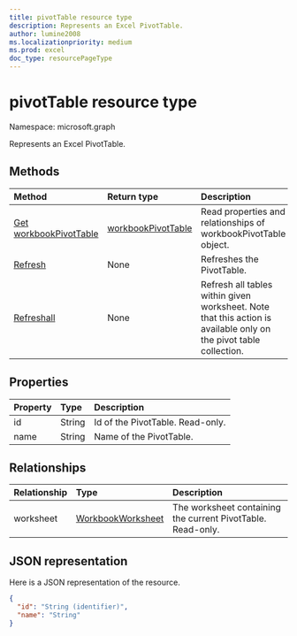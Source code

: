 ```yaml
---
title: pivotTable resource type
description: Represents an Excel PivotTable.
author: lumine2008
ms.localizationpriority: medium
ms.prod: excel
doc_type: resourcePageType
---
```


# pivotTable resource type

Namespace: microsoft.graph

Represents an Excel PivotTable.

## Methods

| Method                                                     | Return type                                 | Description                                                                                                       |
| :--------------------------------------------------------- | :------------------------------------------ | :---------------------------------------------------------------------------------------------------------------- |
| [Get workbookPivotTable](../api/workbookpivottable-get.md) | [workbookPivotTable](workbookpivottable.md) | Read properties and relationships of workbookPivotTable object.                                                   |
| [Refresh](../api/workbookpivottable-refresh.md)            | None                                        | Refreshes the PivotTable.                                                                                         |
| [Refreshall](../api/workbookpivottable-refreshall.md)      | None                                        | Refresh all tables within given worksheet. Note that this action is available only on the pivot table collection. |

## Properties

| Property | Type   | Description                      |
| :------- | :----- | :------------------------------- |
| id       | String | Id of the PivotTable.	Read-only. |
| name     | String | Name of the PivotTable.          |

## Relationships

| Relationship | Type                              | Description                                                 |
| :----------- | :-------------------------------- | :---------------------------------------------------------- |
| worksheet    | [WorkbookWorksheet](worksheet.md) | The worksheet containing the current PivotTable. Read-only. |

## JSON representation

Here is a JSON representation of the resource.

<!-- {
  "blockType": "resource",
  "baseType": "microsoft.graph.entity",
  "optionalProperties": [

  ],
  "@odata.type": "microsoft.graph.workbookPivotTable"
}-->

```json
{
  "id": "String (identifier)",
  "name": "String"
}

```
